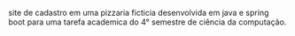 site de cadastro em uma pizzaria ficticia desenvolvida em java e spring boot para uma tarefa academica do 4° semestre de ciência da computação. 
